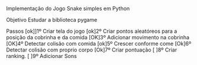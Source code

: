 Implementação do Jogo Snake simples em Python

Objetivo
	Estudar a biblioteca pygame
	
Passos
	[ok]]1º Criar tela do jogo
	[ok]2º Criar pontos aleatóreos para a posição da cobrinha e da comida
	[OK]3º Adicionar movimento na cobrinha
	[OK]4º Detectar colisão com comida
	[ok]5º Crescer conforme come
	[Ok]6º Detectar colisão com proprio corpo
	[Ok]7º Criar pontuação
	[  ]8º Criar ranking.
	[  ]9º Adicionar Sons
